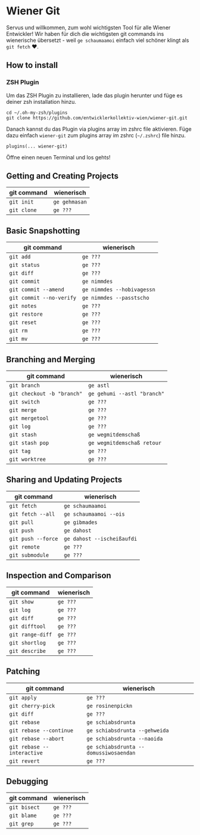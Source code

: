 # Wiener Git

Servus und willkommen, zum wohl wichtigsten Tool für alle Wiener Entwickler! Wir haben für dich die wichtigsten git commands ins wienerische übersetzt - weil `ge schaumaamoi` einfach viel schöner klingt als `git fetch` ❤️.

## How to install

### ZSH Plugin

Um das ZSH Plugin zu installieren, lade das plugin herunter und füge es deiner zsh installation hinzu.

```
cd ~/.oh-my-zsh/plugins
git clone https://github.com/entwicklerkollektiv-wien/wiener-git.git
```

Danach kannst du das Plugin via plugins array im zshrc file aktivieren. Füge dazu einfach `wiener-git` zum plugins array im zshrc (`~/.zshrc`) file hinzu.

```
plugins(... wiener-git)
```

Öffne einen neuen Terminal und los gehts!

## Getting and Creating Projects

| git command | wienerisch    |
| ----------- | ------------- |
| `git init`  | `ge gehmasan` |
| `git clone` | `ge ???`      |

## Basic Snapshotting

| git command              | wienerisch                 |
| ------------------------ | -------------------------- |
| `git add`                | `ge ???`                   |
| `git status`             | `ge ???`                   |
| `git diff`               | `ge ???`                   |
| `git commit`             | `ge nimmdes`               |
| `git commit --amend`     | `ge nimmdes --hobivagessn` |
| `git commit --no-verify` | `ge nimmdes --passtscho`   |
| `git notes`              | `ge ???`                   |
| `git restore`            | `ge ???`                   |
| `git reset`              | `ge ???`                   |
| `git rm`                 | `ge ???`                   |
| `git mv`                 | `ge ???`                   |

## Branching and Merging

| git command                | wienerisch                  |
| -------------------------- | --------------------------- |
| `git branch`               | `ge astl`                   |
| `git checkout -b "branch"` | `ge gehumi --astl "branch"` |
| `git switch`               | `ge ???`                    |
| `git merge`                | `ge ???`                    |
| `git mergetool`            | `ge ???`                    |
| `git log`                  | `ge ???`                    |
| `git stash`                | `ge wegmitdemschaß`         |
| `git stash pop`            | `ge wegmitdemschaß retour`  |
| `git tag`                  | `ge ???`                    |
| `git worktree`             | `ge ???`                    |

## Sharing and Updating Projects

| git command        | wienerisch                 |
| ------------------ | -------------------------- |
| `git fetch`        | `ge schaumaamoi`           |
| `git fetch --all`  | `ge schaumaamoi --ois`     |
| `git pull`         | `ge gibmades`              |
| `git push`         | `ge dahost`                |
| `git push --force` | `ge dahost --ischeißaufdi` |
| `git remote`       | `ge ???`                   |
| `git submodule`    | `ge ???`                   |

## Inspection and Comparison

| git command      | wienerisch |
| ---------------- | ---------- |
| `git show`       | `ge ???`   |
| `git log`        | `ge ???`   |
| `git diff`       | `ge ???`   |
| `git difftool`   | `ge ???`   |
| `git range-diff` | `ge ???`   |
| `git shortlog`   | `ge ???`   |
| `git describe`   | `ge ???`   |

## Patching

| git command                | wienerisch                            |
| -------------------------- | ------------------------------------- |
| `git apply`                | `ge ???`                              |
| `git cherry-pick`          | `ge rosinenpickn`                     |
| `git diff`                 | `ge ???`                              |
| `git rebase`               | `ge schiabsdrunta`                    |
| `git rebase --continue`    | `ge schiabsdrunta --gehweida`         |
| `git rebase --abort`       | `ge schiabsdrunta --naoida`           |
| `git rebase --interactive` | `ge schiabsdrunta --domussiwosaendan` |
| `git revert`               | `ge ???`                              |

## Debugging

| git command  | wienerisch |
| ------------ | ---------- |
| `git bisect` | `ge ???`   |
| `git blame`  | `ge ???`   |
| `git grep`   | `ge ???`   |
